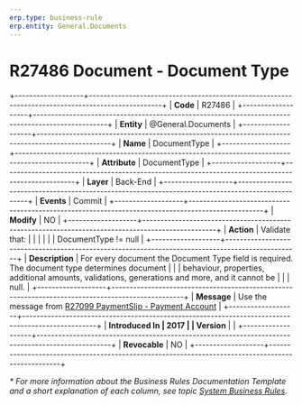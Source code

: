 ```yaml
---
erp.type: business-rule
erp.entity: General.Documents
---
```


# R27486 Document - Document Type
+-------------------+--------------------------------------------------------------------------------------------------+
| **Code**          | R27486                                                                                           |
+-------------------+--------------------------------------------------------------------------------------------------+
| **Entity**        | @General.Documents                                                                               |
+-------------------+--------------------------------------------------------------------------------------------------+
| **Name**          | DocumentType                                                                                     |
+-------------------+--------------------------------------------------------------------------------------------------+
| **Attribute**     | DocumentType                                                                                     |
+-------------------+--------------------------------------------------------------------------------------------------+
| **Layer**         | Back-End                                                                                         |
+-------------------+--------------------------------------------------------------------------------------------------+
| **Events**        | Commit                                                                                           |
+-------------------+--------------------------------------------------------------------------------------------------+
| **Modify**        | NO                                                                                               |
+-------------------+--------------------------------------------------------------------------------------------------+
| **Action**        | Validate that:                                                                                   |
|                   |                                                                                                  |
|                   | DocumentType != null                                                                             |
+-------------------+--------------------------------------------------------------------------------------------------+
| **Description**   | For every document the Document Type field is required. The document type determines document    |
|                   | behaviour, properties, additional amounts, validations, generations and more, and it cannot be   |
|                   | null.                                                                                            |
+-------------------+--------------------------------------------------------------------------------------------------+
| **Message**       | Use the message from [R27099 PaymentSlip - Payment Account](R27099.md)                           |
+-------------------+--------------------------------------------------------------------------------------------------+
| **Introduced In   | 2017                                                                                             |
| Version**         |                                                                                                  |
+-------------------+--------------------------------------------------------------------------------------------------+
| **Revocable**     | NO                                                                                               |
+-------------------+--------------------------------------------------------------------------------------------------+

*\* For more information about the Business Rules Documentation Template and a short explanation of each column, see
topic [System Business Rules](../templates/template-description-system-business-rules.md).*
